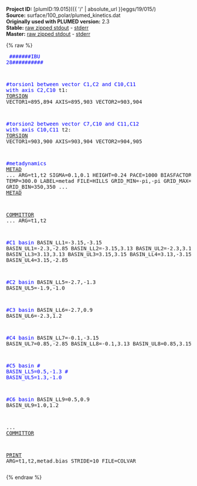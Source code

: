 **Project ID:** [plumID:19.015]({{ '/' | absolute_url }}eggs/19/015/)  
**Source:** surface/100_polar/plumed_kinetics.dat  
**Originally used with PLUMED version:** 2.3  
**Stable:** [raw zipped stdout](plumed_kinetics.dat.plumed.stdout.txt.zip) - [stderr](plumed_kinetics.dat.plumed.stderr)  
**Master:** [raw zipped stdout](plumed_kinetics.dat.plumed_master.stdout.txt.zip) - [stderr](plumed_kinetics.dat.plumed_master.stderr)  

{% raw %}<pre>
<span style="color:blue">#######IBU 28##########</span>


<span style="color:blue">#torsion1 between vector C1,C2 and C10,C11 with axis C2,C10</span>
t1: <a href="https://plumed.github.io/doc-master/user-doc/html/_t_o_r_s_i_o_n.html">TORSION</a> VECTOR1=895,894 AXIS=895,903 VECTOR2=903,904

<span style="color:blue">#torsion2 between vector C7,C10 and C11,C12 with axis C10,C11</span>
t2: <a href="https://plumed.github.io/doc-master/user-doc/html/_t_o_r_s_i_o_n.html">TORSION</a> VECTOR1=903,900 AXIS=903,904 VECTOR2=904,905

<span style="color:blue">#metadynamics</span>
<a href="https://plumed.github.io/doc-master/user-doc/html/_m_e_t_a_d.html">METAD</a> ...
ARG=t1,t2
SIGMA=0.1,0.1
HEIGHT=0.24
PACE=1000
BIASFACTOR=5.0
TEMP=300.0
LABEL=metad
FILE=HILLS
GRID_MIN=-pi,-pi
GRID_MAX=pi,pi
GRID_BIN=350,350
... <a href="https://plumed.github.io/doc-master/user-doc/html/_m_e_t_a_d.html">METAD</a>


<a href="https://plumed.github.io/doc-master/user-doc/html/_c_o_m_m_i_t_t_o_r.html">COMMITTOR</a> ...
  ARG=t1,t2

<span style="color:blue">#C1 basin</span>
  BASIN_LL1=-3.15,-3.15
  BASIN_UL1=-2.3,-2.85
  BASIN_LL2=-3.15,3.13
  BASIN_UL2=-2.3,3.15
  BASIN_LL3=3.13,3.13
  BASIN_UL3=3.15,3.15
  BASIN_LL4=3.13,-3.15
  BASIN_UL4=3.15,-2.85
  
<span style="color:blue">#C2 basin</span>
   BASIN_LL5=-2.7,-1.3
   BASIN_UL5=-1.9,-1.0

<span style="color:blue">#C3 basin</span>
   BASIN_LL6=-2.7,0.9
   BASIN_UL6=-2.3,1.2

<span style="color:blue">#C4 basin</span>
   BASIN_LL7=-0.1,-3.15
   BASIN_UL7=0.85,-2.85
   BASIN_LL8=-0.1,3.13
   BASIN_UL8=0.85,3.15

<span style="color:blue">#C5 basin</span>
<span style="color:blue">#   BASIN_LL5=0.5,-1.3</span>
<span style="color:blue">#   BASIN_UL5=1.3,-1.0</span>

<span style="color:blue">#C6 basin</span>
   BASIN_LL9=0.5,0.9
   BASIN_UL9=1.0,1.2
  
... <a href="https://plumed.github.io/doc-master/user-doc/html/_c_o_m_m_i_t_t_o_r.html">COMMITTOR</a>


<a href="https://plumed.github.io/doc-master/user-doc/html/_p_r_i_n_t.html">PRINT</a> ARG=t1,t2,metad.bias STRIDE=10 FILE=COLVAR
</pre>{% endraw %}
